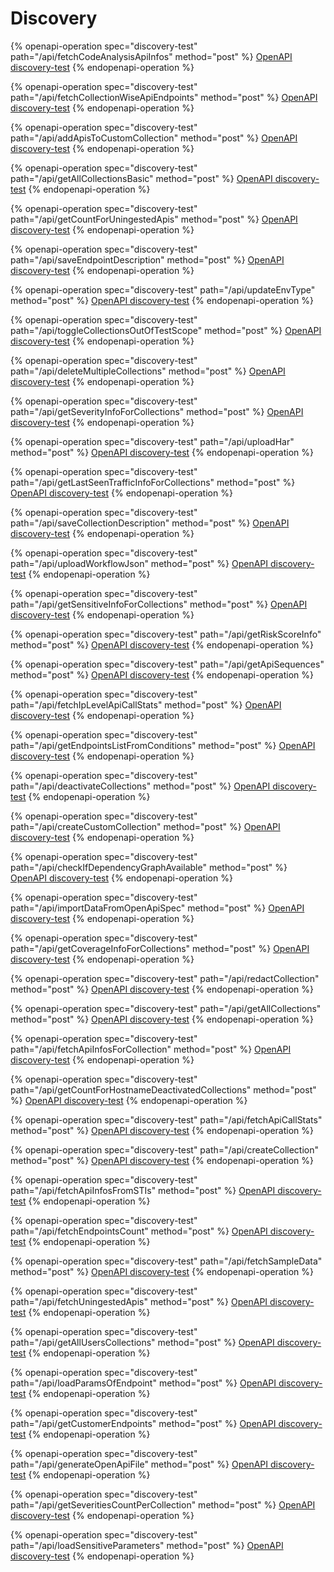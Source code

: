 # Discovery

{% openapi-operation spec="discovery-test" path="/api/fetchCodeAnalysisApiInfos" method="post" %}
[OpenAPI discovery-test](https://gitbook-x-prod-openapi.4401d86825a13bf607936cc3a9f3897a.r2.cloudflarestorage.com/raw/751e29dca75e11761af21389cd82eff58612e89cf3608ebb74c10d35ba66e4b5.json?X-Amz-Algorithm=AWS4-HMAC-SHA256&X-Amz-Content-Sha256=UNSIGNED-PAYLOAD&X-Amz-Credential=dce48141f43c0191a2ad043a6888781c%2F20250903%2Fauto%2Fs3%2Faws4_request&X-Amz-Date=20250903T141518Z&X-Amz-Expires=172800&X-Amz-Signature=f9bc392e15d7298f2d71e8a9ebb19a3b1fe5a86891bd0563887cb526135861e0&X-Amz-SignedHeaders=host&x-amz-checksum-mode=ENABLED&x-id=GetObject)
{% endopenapi-operation %}

{% openapi-operation spec="discovery-test" path="/api/fetchCollectionWiseApiEndpoints" method="post" %}
[OpenAPI discovery-test](https://gitbook-x-prod-openapi.4401d86825a13bf607936cc3a9f3897a.r2.cloudflarestorage.com/raw/751e29dca75e11761af21389cd82eff58612e89cf3608ebb74c10d35ba66e4b5.json?X-Amz-Algorithm=AWS4-HMAC-SHA256&X-Amz-Content-Sha256=UNSIGNED-PAYLOAD&X-Amz-Credential=dce48141f43c0191a2ad043a6888781c%2F20250903%2Fauto%2Fs3%2Faws4_request&X-Amz-Date=20250903T141518Z&X-Amz-Expires=172800&X-Amz-Signature=f9bc392e15d7298f2d71e8a9ebb19a3b1fe5a86891bd0563887cb526135861e0&X-Amz-SignedHeaders=host&x-amz-checksum-mode=ENABLED&x-id=GetObject)
{% endopenapi-operation %}

{% openapi-operation spec="discovery-test" path="/api/addApisToCustomCollection" method="post" %}
[OpenAPI discovery-test](https://gitbook-x-prod-openapi.4401d86825a13bf607936cc3a9f3897a.r2.cloudflarestorage.com/raw/751e29dca75e11761af21389cd82eff58612e89cf3608ebb74c10d35ba66e4b5.json?X-Amz-Algorithm=AWS4-HMAC-SHA256&X-Amz-Content-Sha256=UNSIGNED-PAYLOAD&X-Amz-Credential=dce48141f43c0191a2ad043a6888781c%2F20250903%2Fauto%2Fs3%2Faws4_request&X-Amz-Date=20250903T141518Z&X-Amz-Expires=172800&X-Amz-Signature=f9bc392e15d7298f2d71e8a9ebb19a3b1fe5a86891bd0563887cb526135861e0&X-Amz-SignedHeaders=host&x-amz-checksum-mode=ENABLED&x-id=GetObject)
{% endopenapi-operation %}

{% openapi-operation spec="discovery-test" path="/api/getAllCollectionsBasic" method="post" %}
[OpenAPI discovery-test](https://gitbook-x-prod-openapi.4401d86825a13bf607936cc3a9f3897a.r2.cloudflarestorage.com/raw/751e29dca75e11761af21389cd82eff58612e89cf3608ebb74c10d35ba66e4b5.json?X-Amz-Algorithm=AWS4-HMAC-SHA256&X-Amz-Content-Sha256=UNSIGNED-PAYLOAD&X-Amz-Credential=dce48141f43c0191a2ad043a6888781c%2F20250903%2Fauto%2Fs3%2Faws4_request&X-Amz-Date=20250903T141518Z&X-Amz-Expires=172800&X-Amz-Signature=f9bc392e15d7298f2d71e8a9ebb19a3b1fe5a86891bd0563887cb526135861e0&X-Amz-SignedHeaders=host&x-amz-checksum-mode=ENABLED&x-id=GetObject)
{% endopenapi-operation %}

{% openapi-operation spec="discovery-test" path="/api/getCountForUningestedApis" method="post" %}
[OpenAPI discovery-test](https://gitbook-x-prod-openapi.4401d86825a13bf607936cc3a9f3897a.r2.cloudflarestorage.com/raw/751e29dca75e11761af21389cd82eff58612e89cf3608ebb74c10d35ba66e4b5.json?X-Amz-Algorithm=AWS4-HMAC-SHA256&X-Amz-Content-Sha256=UNSIGNED-PAYLOAD&X-Amz-Credential=dce48141f43c0191a2ad043a6888781c%2F20250903%2Fauto%2Fs3%2Faws4_request&X-Amz-Date=20250903T141518Z&X-Amz-Expires=172800&X-Amz-Signature=f9bc392e15d7298f2d71e8a9ebb19a3b1fe5a86891bd0563887cb526135861e0&X-Amz-SignedHeaders=host&x-amz-checksum-mode=ENABLED&x-id=GetObject)
{% endopenapi-operation %}

{% openapi-operation spec="discovery-test" path="/api/saveEndpointDescription" method="post" %}
[OpenAPI discovery-test](https://gitbook-x-prod-openapi.4401d86825a13bf607936cc3a9f3897a.r2.cloudflarestorage.com/raw/751e29dca75e11761af21389cd82eff58612e89cf3608ebb74c10d35ba66e4b5.json?X-Amz-Algorithm=AWS4-HMAC-SHA256&X-Amz-Content-Sha256=UNSIGNED-PAYLOAD&X-Amz-Credential=dce48141f43c0191a2ad043a6888781c%2F20250903%2Fauto%2Fs3%2Faws4_request&X-Amz-Date=20250903T141518Z&X-Amz-Expires=172800&X-Amz-Signature=f9bc392e15d7298f2d71e8a9ebb19a3b1fe5a86891bd0563887cb526135861e0&X-Amz-SignedHeaders=host&x-amz-checksum-mode=ENABLED&x-id=GetObject)
{% endopenapi-operation %}

{% openapi-operation spec="discovery-test" path="/api/updateEnvType" method="post" %}
[OpenAPI discovery-test](https://gitbook-x-prod-openapi.4401d86825a13bf607936cc3a9f3897a.r2.cloudflarestorage.com/raw/751e29dca75e11761af21389cd82eff58612e89cf3608ebb74c10d35ba66e4b5.json?X-Amz-Algorithm=AWS4-HMAC-SHA256&X-Amz-Content-Sha256=UNSIGNED-PAYLOAD&X-Amz-Credential=dce48141f43c0191a2ad043a6888781c%2F20250903%2Fauto%2Fs3%2Faws4_request&X-Amz-Date=20250903T141518Z&X-Amz-Expires=172800&X-Amz-Signature=f9bc392e15d7298f2d71e8a9ebb19a3b1fe5a86891bd0563887cb526135861e0&X-Amz-SignedHeaders=host&x-amz-checksum-mode=ENABLED&x-id=GetObject)
{% endopenapi-operation %}

{% openapi-operation spec="discovery-test" path="/api/toggleCollectionsOutOfTestScope" method="post" %}
[OpenAPI discovery-test](https://gitbook-x-prod-openapi.4401d86825a13bf607936cc3a9f3897a.r2.cloudflarestorage.com/raw/751e29dca75e11761af21389cd82eff58612e89cf3608ebb74c10d35ba66e4b5.json?X-Amz-Algorithm=AWS4-HMAC-SHA256&X-Amz-Content-Sha256=UNSIGNED-PAYLOAD&X-Amz-Credential=dce48141f43c0191a2ad043a6888781c%2F20250903%2Fauto%2Fs3%2Faws4_request&X-Amz-Date=20250903T141518Z&X-Amz-Expires=172800&X-Amz-Signature=f9bc392e15d7298f2d71e8a9ebb19a3b1fe5a86891bd0563887cb526135861e0&X-Amz-SignedHeaders=host&x-amz-checksum-mode=ENABLED&x-id=GetObject)
{% endopenapi-operation %}

{% openapi-operation spec="discovery-test" path="/api/deleteMultipleCollections" method="post" %}
[OpenAPI discovery-test](https://gitbook-x-prod-openapi.4401d86825a13bf607936cc3a9f3897a.r2.cloudflarestorage.com/raw/751e29dca75e11761af21389cd82eff58612e89cf3608ebb74c10d35ba66e4b5.json?X-Amz-Algorithm=AWS4-HMAC-SHA256&X-Amz-Content-Sha256=UNSIGNED-PAYLOAD&X-Amz-Credential=dce48141f43c0191a2ad043a6888781c%2F20250903%2Fauto%2Fs3%2Faws4_request&X-Amz-Date=20250903T141518Z&X-Amz-Expires=172800&X-Amz-Signature=f9bc392e15d7298f2d71e8a9ebb19a3b1fe5a86891bd0563887cb526135861e0&X-Amz-SignedHeaders=host&x-amz-checksum-mode=ENABLED&x-id=GetObject)
{% endopenapi-operation %}

{% openapi-operation spec="discovery-test" path="/api/getSeverityInfoForCollections" method="post" %}
[OpenAPI discovery-test](https://gitbook-x-prod-openapi.4401d86825a13bf607936cc3a9f3897a.r2.cloudflarestorage.com/raw/751e29dca75e11761af21389cd82eff58612e89cf3608ebb74c10d35ba66e4b5.json?X-Amz-Algorithm=AWS4-HMAC-SHA256&X-Amz-Content-Sha256=UNSIGNED-PAYLOAD&X-Amz-Credential=dce48141f43c0191a2ad043a6888781c%2F20250903%2Fauto%2Fs3%2Faws4_request&X-Amz-Date=20250903T141518Z&X-Amz-Expires=172800&X-Amz-Signature=f9bc392e15d7298f2d71e8a9ebb19a3b1fe5a86891bd0563887cb526135861e0&X-Amz-SignedHeaders=host&x-amz-checksum-mode=ENABLED&x-id=GetObject)
{% endopenapi-operation %}

{% openapi-operation spec="discovery-test" path="/api/uploadHar" method="post" %}
[OpenAPI discovery-test](https://gitbook-x-prod-openapi.4401d86825a13bf607936cc3a9f3897a.r2.cloudflarestorage.com/raw/751e29dca75e11761af21389cd82eff58612e89cf3608ebb74c10d35ba66e4b5.json?X-Amz-Algorithm=AWS4-HMAC-SHA256&X-Amz-Content-Sha256=UNSIGNED-PAYLOAD&X-Amz-Credential=dce48141f43c0191a2ad043a6888781c%2F20250903%2Fauto%2Fs3%2Faws4_request&X-Amz-Date=20250903T141518Z&X-Amz-Expires=172800&X-Amz-Signature=f9bc392e15d7298f2d71e8a9ebb19a3b1fe5a86891bd0563887cb526135861e0&X-Amz-SignedHeaders=host&x-amz-checksum-mode=ENABLED&x-id=GetObject)
{% endopenapi-operation %}

{% openapi-operation spec="discovery-test" path="/api/getLastSeenTrafficInfoForCollections" method="post" %}
[OpenAPI discovery-test](https://gitbook-x-prod-openapi.4401d86825a13bf607936cc3a9f3897a.r2.cloudflarestorage.com/raw/751e29dca75e11761af21389cd82eff58612e89cf3608ebb74c10d35ba66e4b5.json?X-Amz-Algorithm=AWS4-HMAC-SHA256&X-Amz-Content-Sha256=UNSIGNED-PAYLOAD&X-Amz-Credential=dce48141f43c0191a2ad043a6888781c%2F20250903%2Fauto%2Fs3%2Faws4_request&X-Amz-Date=20250903T141518Z&X-Amz-Expires=172800&X-Amz-Signature=f9bc392e15d7298f2d71e8a9ebb19a3b1fe5a86891bd0563887cb526135861e0&X-Amz-SignedHeaders=host&x-amz-checksum-mode=ENABLED&x-id=GetObject)
{% endopenapi-operation %}

{% openapi-operation spec="discovery-test" path="/api/saveCollectionDescription" method="post" %}
[OpenAPI discovery-test](https://gitbook-x-prod-openapi.4401d86825a13bf607936cc3a9f3897a.r2.cloudflarestorage.com/raw/751e29dca75e11761af21389cd82eff58612e89cf3608ebb74c10d35ba66e4b5.json?X-Amz-Algorithm=AWS4-HMAC-SHA256&X-Amz-Content-Sha256=UNSIGNED-PAYLOAD&X-Amz-Credential=dce48141f43c0191a2ad043a6888781c%2F20250903%2Fauto%2Fs3%2Faws4_request&X-Amz-Date=20250903T141518Z&X-Amz-Expires=172800&X-Amz-Signature=f9bc392e15d7298f2d71e8a9ebb19a3b1fe5a86891bd0563887cb526135861e0&X-Amz-SignedHeaders=host&x-amz-checksum-mode=ENABLED&x-id=GetObject)
{% endopenapi-operation %}

{% openapi-operation spec="discovery-test" path="/api/uploadWorkflowJson" method="post" %}
[OpenAPI discovery-test](https://gitbook-x-prod-openapi.4401d86825a13bf607936cc3a9f3897a.r2.cloudflarestorage.com/raw/751e29dca75e11761af21389cd82eff58612e89cf3608ebb74c10d35ba66e4b5.json?X-Amz-Algorithm=AWS4-HMAC-SHA256&X-Amz-Content-Sha256=UNSIGNED-PAYLOAD&X-Amz-Credential=dce48141f43c0191a2ad043a6888781c%2F20250903%2Fauto%2Fs3%2Faws4_request&X-Amz-Date=20250903T141518Z&X-Amz-Expires=172800&X-Amz-Signature=f9bc392e15d7298f2d71e8a9ebb19a3b1fe5a86891bd0563887cb526135861e0&X-Amz-SignedHeaders=host&x-amz-checksum-mode=ENABLED&x-id=GetObject)
{% endopenapi-operation %}

{% openapi-operation spec="discovery-test" path="/api/getSensitiveInfoForCollections" method="post" %}
[OpenAPI discovery-test](https://gitbook-x-prod-openapi.4401d86825a13bf607936cc3a9f3897a.r2.cloudflarestorage.com/raw/751e29dca75e11761af21389cd82eff58612e89cf3608ebb74c10d35ba66e4b5.json?X-Amz-Algorithm=AWS4-HMAC-SHA256&X-Amz-Content-Sha256=UNSIGNED-PAYLOAD&X-Amz-Credential=dce48141f43c0191a2ad043a6888781c%2F20250903%2Fauto%2Fs3%2Faws4_request&X-Amz-Date=20250903T141518Z&X-Amz-Expires=172800&X-Amz-Signature=f9bc392e15d7298f2d71e8a9ebb19a3b1fe5a86891bd0563887cb526135861e0&X-Amz-SignedHeaders=host&x-amz-checksum-mode=ENABLED&x-id=GetObject)
{% endopenapi-operation %}

{% openapi-operation spec="discovery-test" path="/api/getRiskScoreInfo" method="post" %}
[OpenAPI discovery-test](https://gitbook-x-prod-openapi.4401d86825a13bf607936cc3a9f3897a.r2.cloudflarestorage.com/raw/751e29dca75e11761af21389cd82eff58612e89cf3608ebb74c10d35ba66e4b5.json?X-Amz-Algorithm=AWS4-HMAC-SHA256&X-Amz-Content-Sha256=UNSIGNED-PAYLOAD&X-Amz-Credential=dce48141f43c0191a2ad043a6888781c%2F20250903%2Fauto%2Fs3%2Faws4_request&X-Amz-Date=20250903T141518Z&X-Amz-Expires=172800&X-Amz-Signature=f9bc392e15d7298f2d71e8a9ebb19a3b1fe5a86891bd0563887cb526135861e0&X-Amz-SignedHeaders=host&x-amz-checksum-mode=ENABLED&x-id=GetObject)
{% endopenapi-operation %}

{% openapi-operation spec="discovery-test" path="/api/getApiSequences" method="post" %}
[OpenAPI discovery-test](https://gitbook-x-prod-openapi.4401d86825a13bf607936cc3a9f3897a.r2.cloudflarestorage.com/raw/751e29dca75e11761af21389cd82eff58612e89cf3608ebb74c10d35ba66e4b5.json?X-Amz-Algorithm=AWS4-HMAC-SHA256&X-Amz-Content-Sha256=UNSIGNED-PAYLOAD&X-Amz-Credential=dce48141f43c0191a2ad043a6888781c%2F20250903%2Fauto%2Fs3%2Faws4_request&X-Amz-Date=20250903T141518Z&X-Amz-Expires=172800&X-Amz-Signature=f9bc392e15d7298f2d71e8a9ebb19a3b1fe5a86891bd0563887cb526135861e0&X-Amz-SignedHeaders=host&x-amz-checksum-mode=ENABLED&x-id=GetObject)
{% endopenapi-operation %}

{% openapi-operation spec="discovery-test" path="/api/fetchIpLevelApiCallStats" method="post" %}
[OpenAPI discovery-test](https://gitbook-x-prod-openapi.4401d86825a13bf607936cc3a9f3897a.r2.cloudflarestorage.com/raw/751e29dca75e11761af21389cd82eff58612e89cf3608ebb74c10d35ba66e4b5.json?X-Amz-Algorithm=AWS4-HMAC-SHA256&X-Amz-Content-Sha256=UNSIGNED-PAYLOAD&X-Amz-Credential=dce48141f43c0191a2ad043a6888781c%2F20250903%2Fauto%2Fs3%2Faws4_request&X-Amz-Date=20250903T141518Z&X-Amz-Expires=172800&X-Amz-Signature=f9bc392e15d7298f2d71e8a9ebb19a3b1fe5a86891bd0563887cb526135861e0&X-Amz-SignedHeaders=host&x-amz-checksum-mode=ENABLED&x-id=GetObject)
{% endopenapi-operation %}

{% openapi-operation spec="discovery-test" path="/api/getEndpointsListFromConditions" method="post" %}
[OpenAPI discovery-test](https://gitbook-x-prod-openapi.4401d86825a13bf607936cc3a9f3897a.r2.cloudflarestorage.com/raw/751e29dca75e11761af21389cd82eff58612e89cf3608ebb74c10d35ba66e4b5.json?X-Amz-Algorithm=AWS4-HMAC-SHA256&X-Amz-Content-Sha256=UNSIGNED-PAYLOAD&X-Amz-Credential=dce48141f43c0191a2ad043a6888781c%2F20250903%2Fauto%2Fs3%2Faws4_request&X-Amz-Date=20250903T141518Z&X-Amz-Expires=172800&X-Amz-Signature=f9bc392e15d7298f2d71e8a9ebb19a3b1fe5a86891bd0563887cb526135861e0&X-Amz-SignedHeaders=host&x-amz-checksum-mode=ENABLED&x-id=GetObject)
{% endopenapi-operation %}

{% openapi-operation spec="discovery-test" path="/api/deactivateCollections" method="post" %}
[OpenAPI discovery-test](https://gitbook-x-prod-openapi.4401d86825a13bf607936cc3a9f3897a.r2.cloudflarestorage.com/raw/751e29dca75e11761af21389cd82eff58612e89cf3608ebb74c10d35ba66e4b5.json?X-Amz-Algorithm=AWS4-HMAC-SHA256&X-Amz-Content-Sha256=UNSIGNED-PAYLOAD&X-Amz-Credential=dce48141f43c0191a2ad043a6888781c%2F20250903%2Fauto%2Fs3%2Faws4_request&X-Amz-Date=20250903T141518Z&X-Amz-Expires=172800&X-Amz-Signature=f9bc392e15d7298f2d71e8a9ebb19a3b1fe5a86891bd0563887cb526135861e0&X-Amz-SignedHeaders=host&x-amz-checksum-mode=ENABLED&x-id=GetObject)
{% endopenapi-operation %}

{% openapi-operation spec="discovery-test" path="/api/createCustomCollection" method="post" %}
[OpenAPI discovery-test](https://gitbook-x-prod-openapi.4401d86825a13bf607936cc3a9f3897a.r2.cloudflarestorage.com/raw/751e29dca75e11761af21389cd82eff58612e89cf3608ebb74c10d35ba66e4b5.json?X-Amz-Algorithm=AWS4-HMAC-SHA256&X-Amz-Content-Sha256=UNSIGNED-PAYLOAD&X-Amz-Credential=dce48141f43c0191a2ad043a6888781c%2F20250903%2Fauto%2Fs3%2Faws4_request&X-Amz-Date=20250903T141518Z&X-Amz-Expires=172800&X-Amz-Signature=f9bc392e15d7298f2d71e8a9ebb19a3b1fe5a86891bd0563887cb526135861e0&X-Amz-SignedHeaders=host&x-amz-checksum-mode=ENABLED&x-id=GetObject)
{% endopenapi-operation %}

{% openapi-operation spec="discovery-test" path="/api/checkIfDependencyGraphAvailable" method="post" %}
[OpenAPI discovery-test](https://gitbook-x-prod-openapi.4401d86825a13bf607936cc3a9f3897a.r2.cloudflarestorage.com/raw/751e29dca75e11761af21389cd82eff58612e89cf3608ebb74c10d35ba66e4b5.json?X-Amz-Algorithm=AWS4-HMAC-SHA256&X-Amz-Content-Sha256=UNSIGNED-PAYLOAD&X-Amz-Credential=dce48141f43c0191a2ad043a6888781c%2F20250903%2Fauto%2Fs3%2Faws4_request&X-Amz-Date=20250903T141518Z&X-Amz-Expires=172800&X-Amz-Signature=f9bc392e15d7298f2d71e8a9ebb19a3b1fe5a86891bd0563887cb526135861e0&X-Amz-SignedHeaders=host&x-amz-checksum-mode=ENABLED&x-id=GetObject)
{% endopenapi-operation %}

{% openapi-operation spec="discovery-test" path="/api/importDataFromOpenApiSpec" method="post" %}
[OpenAPI discovery-test](https://gitbook-x-prod-openapi.4401d86825a13bf607936cc3a9f3897a.r2.cloudflarestorage.com/raw/751e29dca75e11761af21389cd82eff58612e89cf3608ebb74c10d35ba66e4b5.json?X-Amz-Algorithm=AWS4-HMAC-SHA256&X-Amz-Content-Sha256=UNSIGNED-PAYLOAD&X-Amz-Credential=dce48141f43c0191a2ad043a6888781c%2F20250903%2Fauto%2Fs3%2Faws4_request&X-Amz-Date=20250903T141518Z&X-Amz-Expires=172800&X-Amz-Signature=f9bc392e15d7298f2d71e8a9ebb19a3b1fe5a86891bd0563887cb526135861e0&X-Amz-SignedHeaders=host&x-amz-checksum-mode=ENABLED&x-id=GetObject)
{% endopenapi-operation %}

{% openapi-operation spec="discovery-test" path="/api/getCoverageInfoForCollections" method="post" %}
[OpenAPI discovery-test](https://gitbook-x-prod-openapi.4401d86825a13bf607936cc3a9f3897a.r2.cloudflarestorage.com/raw/751e29dca75e11761af21389cd82eff58612e89cf3608ebb74c10d35ba66e4b5.json?X-Amz-Algorithm=AWS4-HMAC-SHA256&X-Amz-Content-Sha256=UNSIGNED-PAYLOAD&X-Amz-Credential=dce48141f43c0191a2ad043a6888781c%2F20250903%2Fauto%2Fs3%2Faws4_request&X-Amz-Date=20250903T141518Z&X-Amz-Expires=172800&X-Amz-Signature=f9bc392e15d7298f2d71e8a9ebb19a3b1fe5a86891bd0563887cb526135861e0&X-Amz-SignedHeaders=host&x-amz-checksum-mode=ENABLED&x-id=GetObject)
{% endopenapi-operation %}

{% openapi-operation spec="discovery-test" path="/api/redactCollection" method="post" %}
[OpenAPI discovery-test](https://gitbook-x-prod-openapi.4401d86825a13bf607936cc3a9f3897a.r2.cloudflarestorage.com/raw/751e29dca75e11761af21389cd82eff58612e89cf3608ebb74c10d35ba66e4b5.json?X-Amz-Algorithm=AWS4-HMAC-SHA256&X-Amz-Content-Sha256=UNSIGNED-PAYLOAD&X-Amz-Credential=dce48141f43c0191a2ad043a6888781c%2F20250903%2Fauto%2Fs3%2Faws4_request&X-Amz-Date=20250903T141518Z&X-Amz-Expires=172800&X-Amz-Signature=f9bc392e15d7298f2d71e8a9ebb19a3b1fe5a86891bd0563887cb526135861e0&X-Amz-SignedHeaders=host&x-amz-checksum-mode=ENABLED&x-id=GetObject)
{% endopenapi-operation %}

{% openapi-operation spec="discovery-test" path="/api/getAllCollections" method="post" %}
[OpenAPI discovery-test](https://gitbook-x-prod-openapi.4401d86825a13bf607936cc3a9f3897a.r2.cloudflarestorage.com/raw/751e29dca75e11761af21389cd82eff58612e89cf3608ebb74c10d35ba66e4b5.json?X-Amz-Algorithm=AWS4-HMAC-SHA256&X-Amz-Content-Sha256=UNSIGNED-PAYLOAD&X-Amz-Credential=dce48141f43c0191a2ad043a6888781c%2F20250903%2Fauto%2Fs3%2Faws4_request&X-Amz-Date=20250903T141518Z&X-Amz-Expires=172800&X-Amz-Signature=f9bc392e15d7298f2d71e8a9ebb19a3b1fe5a86891bd0563887cb526135861e0&X-Amz-SignedHeaders=host&x-amz-checksum-mode=ENABLED&x-id=GetObject)
{% endopenapi-operation %}

{% openapi-operation spec="discovery-test" path="/api/fetchApiInfosForCollection" method="post" %}
[OpenAPI discovery-test](https://gitbook-x-prod-openapi.4401d86825a13bf607936cc3a9f3897a.r2.cloudflarestorage.com/raw/751e29dca75e11761af21389cd82eff58612e89cf3608ebb74c10d35ba66e4b5.json?X-Amz-Algorithm=AWS4-HMAC-SHA256&X-Amz-Content-Sha256=UNSIGNED-PAYLOAD&X-Amz-Credential=dce48141f43c0191a2ad043a6888781c%2F20250903%2Fauto%2Fs3%2Faws4_request&X-Amz-Date=20250903T141518Z&X-Amz-Expires=172800&X-Amz-Signature=f9bc392e15d7298f2d71e8a9ebb19a3b1fe5a86891bd0563887cb526135861e0&X-Amz-SignedHeaders=host&x-amz-checksum-mode=ENABLED&x-id=GetObject)
{% endopenapi-operation %}

{% openapi-operation spec="discovery-test" path="/api/getCountForHostnameDeactivatedCollections" method="post" %}
[OpenAPI discovery-test](https://gitbook-x-prod-openapi.4401d86825a13bf607936cc3a9f3897a.r2.cloudflarestorage.com/raw/751e29dca75e11761af21389cd82eff58612e89cf3608ebb74c10d35ba66e4b5.json?X-Amz-Algorithm=AWS4-HMAC-SHA256&X-Amz-Content-Sha256=UNSIGNED-PAYLOAD&X-Amz-Credential=dce48141f43c0191a2ad043a6888781c%2F20250903%2Fauto%2Fs3%2Faws4_request&X-Amz-Date=20250903T141518Z&X-Amz-Expires=172800&X-Amz-Signature=f9bc392e15d7298f2d71e8a9ebb19a3b1fe5a86891bd0563887cb526135861e0&X-Amz-SignedHeaders=host&x-amz-checksum-mode=ENABLED&x-id=GetObject)
{% endopenapi-operation %}

{% openapi-operation spec="discovery-test" path="/api/fetchApiCallStats" method="post" %}
[OpenAPI discovery-test](https://gitbook-x-prod-openapi.4401d86825a13bf607936cc3a9f3897a.r2.cloudflarestorage.com/raw/751e29dca75e11761af21389cd82eff58612e89cf3608ebb74c10d35ba66e4b5.json?X-Amz-Algorithm=AWS4-HMAC-SHA256&X-Amz-Content-Sha256=UNSIGNED-PAYLOAD&X-Amz-Credential=dce48141f43c0191a2ad043a6888781c%2F20250903%2Fauto%2Fs3%2Faws4_request&X-Amz-Date=20250903T141518Z&X-Amz-Expires=172800&X-Amz-Signature=f9bc392e15d7298f2d71e8a9ebb19a3b1fe5a86891bd0563887cb526135861e0&X-Amz-SignedHeaders=host&x-amz-checksum-mode=ENABLED&x-id=GetObject)
{% endopenapi-operation %}

{% openapi-operation spec="discovery-test" path="/api/createCollection" method="post" %}
[OpenAPI discovery-test](https://gitbook-x-prod-openapi.4401d86825a13bf607936cc3a9f3897a.r2.cloudflarestorage.com/raw/751e29dca75e11761af21389cd82eff58612e89cf3608ebb74c10d35ba66e4b5.json?X-Amz-Algorithm=AWS4-HMAC-SHA256&X-Amz-Content-Sha256=UNSIGNED-PAYLOAD&X-Amz-Credential=dce48141f43c0191a2ad043a6888781c%2F20250903%2Fauto%2Fs3%2Faws4_request&X-Amz-Date=20250903T141518Z&X-Amz-Expires=172800&X-Amz-Signature=f9bc392e15d7298f2d71e8a9ebb19a3b1fe5a86891bd0563887cb526135861e0&X-Amz-SignedHeaders=host&x-amz-checksum-mode=ENABLED&x-id=GetObject)
{% endopenapi-operation %}

{% openapi-operation spec="discovery-test" path="/api/fetchApiInfosFromSTIs" method="post" %}
[OpenAPI discovery-test](https://gitbook-x-prod-openapi.4401d86825a13bf607936cc3a9f3897a.r2.cloudflarestorage.com/raw/751e29dca75e11761af21389cd82eff58612e89cf3608ebb74c10d35ba66e4b5.json?X-Amz-Algorithm=AWS4-HMAC-SHA256&X-Amz-Content-Sha256=UNSIGNED-PAYLOAD&X-Amz-Credential=dce48141f43c0191a2ad043a6888781c%2F20250903%2Fauto%2Fs3%2Faws4_request&X-Amz-Date=20250903T141518Z&X-Amz-Expires=172800&X-Amz-Signature=f9bc392e15d7298f2d71e8a9ebb19a3b1fe5a86891bd0563887cb526135861e0&X-Amz-SignedHeaders=host&x-amz-checksum-mode=ENABLED&x-id=GetObject)
{% endopenapi-operation %}

{% openapi-operation spec="discovery-test" path="/api/fetchEndpointsCount" method="post" %}
[OpenAPI discovery-test](https://gitbook-x-prod-openapi.4401d86825a13bf607936cc3a9f3897a.r2.cloudflarestorage.com/raw/751e29dca75e11761af21389cd82eff58612e89cf3608ebb74c10d35ba66e4b5.json?X-Amz-Algorithm=AWS4-HMAC-SHA256&X-Amz-Content-Sha256=UNSIGNED-PAYLOAD&X-Amz-Credential=dce48141f43c0191a2ad043a6888781c%2F20250903%2Fauto%2Fs3%2Faws4_request&X-Amz-Date=20250903T141518Z&X-Amz-Expires=172800&X-Amz-Signature=f9bc392e15d7298f2d71e8a9ebb19a3b1fe5a86891bd0563887cb526135861e0&X-Amz-SignedHeaders=host&x-amz-checksum-mode=ENABLED&x-id=GetObject)
{% endopenapi-operation %}

{% openapi-operation spec="discovery-test" path="/api/fetchSampleData" method="post" %}
[OpenAPI discovery-test](https://gitbook-x-prod-openapi.4401d86825a13bf607936cc3a9f3897a.r2.cloudflarestorage.com/raw/751e29dca75e11761af21389cd82eff58612e89cf3608ebb74c10d35ba66e4b5.json?X-Amz-Algorithm=AWS4-HMAC-SHA256&X-Amz-Content-Sha256=UNSIGNED-PAYLOAD&X-Amz-Credential=dce48141f43c0191a2ad043a6888781c%2F20250903%2Fauto%2Fs3%2Faws4_request&X-Amz-Date=20250903T141518Z&X-Amz-Expires=172800&X-Amz-Signature=f9bc392e15d7298f2d71e8a9ebb19a3b1fe5a86891bd0563887cb526135861e0&X-Amz-SignedHeaders=host&x-amz-checksum-mode=ENABLED&x-id=GetObject)
{% endopenapi-operation %}

{% openapi-operation spec="discovery-test" path="/api/fetchUningestedApis" method="post" %}
[OpenAPI discovery-test](https://gitbook-x-prod-openapi.4401d86825a13bf607936cc3a9f3897a.r2.cloudflarestorage.com/raw/751e29dca75e11761af21389cd82eff58612e89cf3608ebb74c10d35ba66e4b5.json?X-Amz-Algorithm=AWS4-HMAC-SHA256&X-Amz-Content-Sha256=UNSIGNED-PAYLOAD&X-Amz-Credential=dce48141f43c0191a2ad043a6888781c%2F20250903%2Fauto%2Fs3%2Faws4_request&X-Amz-Date=20250903T141518Z&X-Amz-Expires=172800&X-Amz-Signature=f9bc392e15d7298f2d71e8a9ebb19a3b1fe5a86891bd0563887cb526135861e0&X-Amz-SignedHeaders=host&x-amz-checksum-mode=ENABLED&x-id=GetObject)
{% endopenapi-operation %}

{% openapi-operation spec="discovery-test" path="/api/getAllUsersCollections" method="post" %}
[OpenAPI discovery-test](https://gitbook-x-prod-openapi.4401d86825a13bf607936cc3a9f3897a.r2.cloudflarestorage.com/raw/751e29dca75e11761af21389cd82eff58612e89cf3608ebb74c10d35ba66e4b5.json?X-Amz-Algorithm=AWS4-HMAC-SHA256&X-Amz-Content-Sha256=UNSIGNED-PAYLOAD&X-Amz-Credential=dce48141f43c0191a2ad043a6888781c%2F20250903%2Fauto%2Fs3%2Faws4_request&X-Amz-Date=20250903T141518Z&X-Amz-Expires=172800&X-Amz-Signature=f9bc392e15d7298f2d71e8a9ebb19a3b1fe5a86891bd0563887cb526135861e0&X-Amz-SignedHeaders=host&x-amz-checksum-mode=ENABLED&x-id=GetObject)
{% endopenapi-operation %}

{% openapi-operation spec="discovery-test" path="/api/loadParamsOfEndpoint" method="post" %}
[OpenAPI discovery-test](https://gitbook-x-prod-openapi.4401d86825a13bf607936cc3a9f3897a.r2.cloudflarestorage.com/raw/751e29dca75e11761af21389cd82eff58612e89cf3608ebb74c10d35ba66e4b5.json?X-Amz-Algorithm=AWS4-HMAC-SHA256&X-Amz-Content-Sha256=UNSIGNED-PAYLOAD&X-Amz-Credential=dce48141f43c0191a2ad043a6888781c%2F20250903%2Fauto%2Fs3%2Faws4_request&X-Amz-Date=20250903T141518Z&X-Amz-Expires=172800&X-Amz-Signature=f9bc392e15d7298f2d71e8a9ebb19a3b1fe5a86891bd0563887cb526135861e0&X-Amz-SignedHeaders=host&x-amz-checksum-mode=ENABLED&x-id=GetObject)
{% endopenapi-operation %}

{% openapi-operation spec="discovery-test" path="/api/getCustomerEndpoints" method="post" %}
[OpenAPI discovery-test](https://gitbook-x-prod-openapi.4401d86825a13bf607936cc3a9f3897a.r2.cloudflarestorage.com/raw/751e29dca75e11761af21389cd82eff58612e89cf3608ebb74c10d35ba66e4b5.json?X-Amz-Algorithm=AWS4-HMAC-SHA256&X-Amz-Content-Sha256=UNSIGNED-PAYLOAD&X-Amz-Credential=dce48141f43c0191a2ad043a6888781c%2F20250903%2Fauto%2Fs3%2Faws4_request&X-Amz-Date=20250903T141518Z&X-Amz-Expires=172800&X-Amz-Signature=f9bc392e15d7298f2d71e8a9ebb19a3b1fe5a86891bd0563887cb526135861e0&X-Amz-SignedHeaders=host&x-amz-checksum-mode=ENABLED&x-id=GetObject)
{% endopenapi-operation %}

{% openapi-operation spec="discovery-test" path="/api/generateOpenApiFile" method="post" %}
[OpenAPI discovery-test](https://gitbook-x-prod-openapi.4401d86825a13bf607936cc3a9f3897a.r2.cloudflarestorage.com/raw/751e29dca75e11761af21389cd82eff58612e89cf3608ebb74c10d35ba66e4b5.json?X-Amz-Algorithm=AWS4-HMAC-SHA256&X-Amz-Content-Sha256=UNSIGNED-PAYLOAD&X-Amz-Credential=dce48141f43c0191a2ad043a6888781c%2F20250903%2Fauto%2Fs3%2Faws4_request&X-Amz-Date=20250903T141518Z&X-Amz-Expires=172800&X-Amz-Signature=f9bc392e15d7298f2d71e8a9ebb19a3b1fe5a86891bd0563887cb526135861e0&X-Amz-SignedHeaders=host&x-amz-checksum-mode=ENABLED&x-id=GetObject)
{% endopenapi-operation %}

{% openapi-operation spec="discovery-test" path="/api/getSeveritiesCountPerCollection" method="post" %}
[OpenAPI discovery-test](https://gitbook-x-prod-openapi.4401d86825a13bf607936cc3a9f3897a.r2.cloudflarestorage.com/raw/751e29dca75e11761af21389cd82eff58612e89cf3608ebb74c10d35ba66e4b5.json?X-Amz-Algorithm=AWS4-HMAC-SHA256&X-Amz-Content-Sha256=UNSIGNED-PAYLOAD&X-Amz-Credential=dce48141f43c0191a2ad043a6888781c%2F20250903%2Fauto%2Fs3%2Faws4_request&X-Amz-Date=20250903T141518Z&X-Amz-Expires=172800&X-Amz-Signature=f9bc392e15d7298f2d71e8a9ebb19a3b1fe5a86891bd0563887cb526135861e0&X-Amz-SignedHeaders=host&x-amz-checksum-mode=ENABLED&x-id=GetObject)
{% endopenapi-operation %}

{% openapi-operation spec="discovery-test" path="/api/loadSensitiveParameters" method="post" %}
[OpenAPI discovery-test](https://gitbook-x-prod-openapi.4401d86825a13bf607936cc3a9f3897a.r2.cloudflarestorage.com/raw/751e29dca75e11761af21389cd82eff58612e89cf3608ebb74c10d35ba66e4b5.json?X-Amz-Algorithm=AWS4-HMAC-SHA256&X-Amz-Content-Sha256=UNSIGNED-PAYLOAD&X-Amz-Credential=dce48141f43c0191a2ad043a6888781c%2F20250903%2Fauto%2Fs3%2Faws4_request&X-Amz-Date=20250903T141518Z&X-Amz-Expires=172800&X-Amz-Signature=f9bc392e15d7298f2d71e8a9ebb19a3b1fe5a86891bd0563887cb526135861e0&X-Amz-SignedHeaders=host&x-amz-checksum-mode=ENABLED&x-id=GetObject)
{% endopenapi-operation %}
